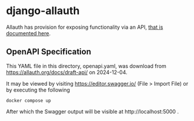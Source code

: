# django-allauth
Allauth has provision for exposing functionality via an API, [that is documented here](https://docs.allauth.org/en/latest/headless/index.html).

## OpenAPI Specification
This YAML file in this directory, openapi.yaml, was download from https://allauth.org/docs/draft-api/ on 2024-12-04.

It may be viewed by visiting https://editor.swagger.io/ (File > Import File) or by executing the following

```
docker compose up
```

After which the Swagger output will be visible at http://localhost:5000 .


